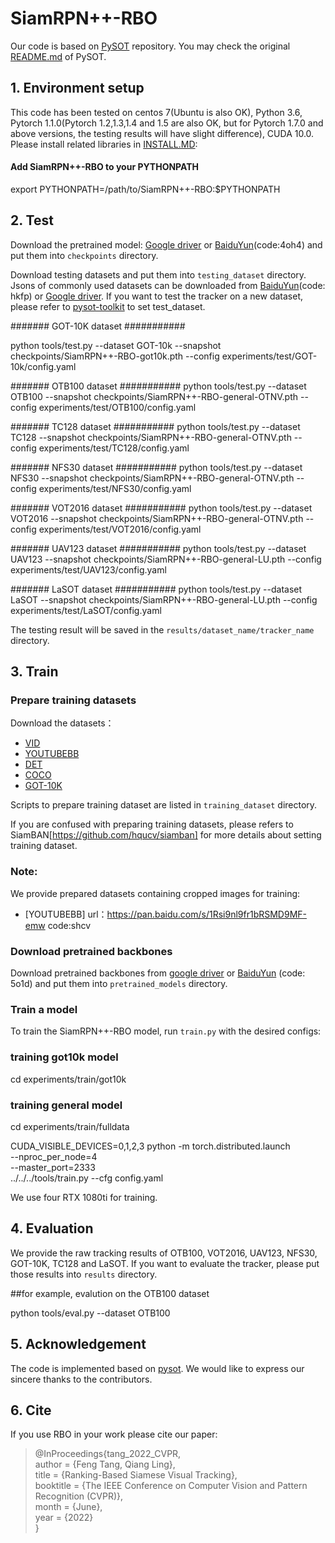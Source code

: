 # SiamRPN++-RBO
Our code is based on [PySOT](https://github.com/STVIR/pysot) repository. You may check the original [README.md](https://github.com/STVIR/pysot/blob/master/README.md) of PySOT. 

## 1. Environment setup
This code has been tested on centos 7(Ubuntu is also OK), Python 3.6, Pytorch 1.1.0(Pytorch 1.2,1.3,1.4 and 1.5 are also OK, but for Pytorch 1.7.0 and above versions, the testing results will have slight difference), CUDA 10.0. 
Please install related libraries in [INSTALL.MD](https://github.com/sansanfree/RBO/blob/main/SiamRPN%2B%2B-RBO/INSTALL.md):


#### Add SiamRPN++-RBO to your PYTHONPATH
export PYTHONPATH=/path/to/SiamRPN++-RBO:$PYTHONPATH

## 2. Test
Download the pretrained model: [Google driver](https://drive.google.com/drive/folders/1BLZfzHEN4GG_29FpALKSlILXY7UyQ1Xa)  or [BaiduYun](https://pan.baidu.com/s/1a-UN4ZkjeLDGqIiF6TLZkg)(code:4oh4) and put them into `checkpoints` directory.

Download testing datasets and put them into `testing_dataset` directory. Jsons of commonly used datasets can be downloaded from [BaiduYun](https://pan.baidu.com/s/1AWMBvdFs9qg58wEdoZ5pUA)(code: hkfp) or [Google driver](https://drive.google.com/drive/folders/1BP7NDhMUQvrgdJSQ8MieVzLRG-mbYkTU). If you want to test the tracker on a new dataset, please refer to [pysot-toolkit](https://github.com/StrangerZhang/pysot-toolkit) to set test_dataset.


####### GOT-10K dataset ###########

python tools/test.py  --dataset GOT-10k  --snapshot checkpoints/SiamRPN++-RBO-got10k.pth --config experiments/test/GOT-10k/config.yaml

####### OTB100 dataset ###########
python tools/test.py   --dataset OTB100  --snapshot checkpoints/SiamRPN++-RBO-general-OTNV.pth  --config experiments/test/OTB100/config.yaml

####### TC128 dataset ###########
python tools/test.py   --dataset TC128  --snapshot checkpoints/SiamRPN++-RBO-general-OTNV.pth  --config experiments/test/TC128/config.yaml

####### NFS30 dataset ###########
python tools/test.py   --dataset NFS30 --snapshot checkpoints/SiamRPN++-RBO-general-OTNV.pth  --config experiments/test/NFS30/config.yaml

####### VOT2016 dataset ###########
python tools/test.py   --dataset VOT2016 --snapshot checkpoints/SiamRPN++-RBO-general-OTNV.pth  --config experiments/test/VOT2016/config.yaml

####### UAV123 dataset ###########
python tools/test.py   --dataset UAV123 --snapshot checkpoints/SiamRPN++-RBO-general-LU.pth  --config experiments/test/UAV123/config.yaml

####### LaSOT dataset ###########
python tools/test.py   --dataset LaSOT --snapshot checkpoints/SiamRPN++-RBO-general-LU.pth  --config experiments/test/LaSOT/config.yaml

The testing result will be saved in the `results/dataset_name/tracker_name` directory.

## 3. Train
### Prepare training datasets

Download the datasets：
* [VID](http://image-net.org/challenges/LSVRC/2017/)
* [YOUTUBEBB](https://research.google.com/youtube-bb/) 
* [DET](http://image-net.org/challenges/LSVRC/2017/)
* [COCO](http://cocodataset.org)
* [GOT-10K](http://got-10k.aitestunion.com/downloads)

Scripts to prepare training dataset are listed in `training_dataset` directory.

 If you are confused with preparing training datasets, please refers to SiamBAN[https://github.com/hqucv/siamban] for more details about setting training dataset.
### Note:
 We provide prepared datasets containing cropped images for training:
 
* [YOUTUBEBB] url：https://pan.baidu.com/s/1Rsi9nl9fr1bRSMD9MF-emw  code:shcv

 


### Download pretrained backbones
Download pretrained backbones from [google driver](https://drive.google.com/drive/folders/1DuXVWVYIeynAcvt9uxtkuleV6bs6e3T9) or [BaiduYun](https://pan.baidu.com/s/1pYe73PjkQx4Ph9cd3ePfCQ) (code: 5o1d) and put them into `pretrained_models` directory.

### Train a model
To train the SiamRPN++-RBO model, run `train.py` with the desired configs:

### training got10k model
cd experiments/train/got10k 
### training general model
cd experiments/train/fulldata  

CUDA_VISIBLE_DEVICES=0,1,2,3
python -m torch.distributed.launch \
    --nproc_per_node=4 \
    --master_port=2333 \
    ../../../tools/train.py --cfg config.yaml



We use four RTX 1080ti for training.

## 4. Evaluation
We provide the raw tracking results of OTB100, VOT2016, UAV123, NFS30, GOT-10K, TC128 and LaSOT. If you want to evaluate the tracker, please put those results into  `results` directory.

##for example, evalution on the OTB100 dataset

python tools/eval.py --dataset OTB100            


## 5. Acknowledgement
The code is implemented based on [pysot](https://github.com/STVIR/pysot). We would like to express our sincere thanks to the contributors.


## 6. Cite
If you use RBO in your work please cite our paper:
> @InProceedings{tang_2022_CVPR,  
   author = {Feng Tang, Qiang Ling},  
   title = {Ranking-Based Siamese Visual Tracking},  
   booktitle = {The IEEE Conference on Computer Vision and Pattern Recognition (CVPR)},  
   month = {June},  
   year = {2022}  
}


